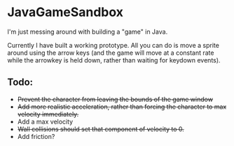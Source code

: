 # JavaGameSandbox

I'm just messing around with building a "game" in Java.

Currently I have built a working prototype. All you can do is move a sprite around using the arrow keys (and the game will move at a constant rate while the arrowkey is held down, rather than waiting for keydown events).

## Todo:

- ~~Prevent the character from leaving the bounds of the game window~~
- ~~Add more realistic acceleration, rather than forcing the character to max velocity immediately.~~
- Add a max velocity
- ~~Wall collisions should set that component of velocity to 0.~~
- Add friction?